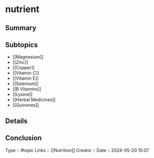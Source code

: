 # nutrient

## Summary

## Subtopics

- [[Magnesium]]
- [[Zinc]]
- [[Copper]]
- [[Vitamin C]]
- [[Vitamin E]]
- [[Selenium]]
- [[B Vitamins]]
- [[Lysine]]
- [[Herbal Medicines]]
- [[Quinones]]

## Details

## Conclusion


Type :: #topic
Links :: [[Nutrition]]
Creator ::
Date ::  2024-05-20 15:07